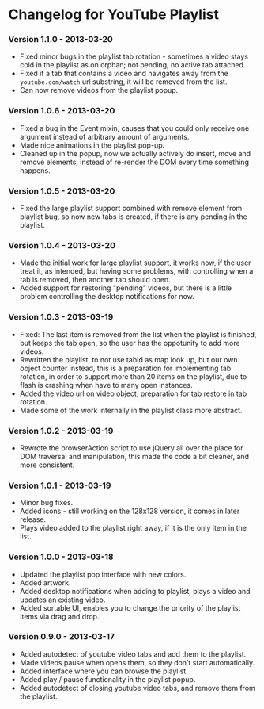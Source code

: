 # Changelog for YouTube Playlist

### Version 1.1.0 - 2013-03-20

* Fixed minor bugs in the playlist tab rotation - sometimes a video stays cold in the playlist as on orphan; not pending, no active tab attached.
* Fixed if a tab that contains a video and navigates away from the `youtube.com/watch` url substring, it will be removed from the list.
* Can now remove videos from the playlist popup.

### Version 1.0.6 - 2013-03-20

* Fixed a bug in the Event mixin, causes that you could only receive one argument instead of arbitrary amount of arguments.
* Made nice animations in the playlist pop-up.
* Cleaned up in the popup, now we actually actively do insert, move and remove elements, instead of re-render the DOM every time something happens.

### Version 1.0.5 - 2013-03-20

* Fixed the large playlist support combined with remove element from playlist bug, so now new tabs is created, if there is any pending in the playlist.

### Version 1.0.4 - 2013-03-20

* Made the initial work for large playlist support, it works now, if the user treat it, as intended, but having some problems, with controlling when a tab is removed, then another tab should open.
* Added support for restoring "pending" videos, but there is a little problem controlling the desktop notifications for now.

### Version 1.0.3 - 2013-03-19

* Fixed: The last item is removed from the list when the playlist is finished, but keeps the tab open, so the user has the oppotunity to add more videos.
* Rewritten the playlist, to not use tabId as map look up, but our own object counter instead, this is a preparation for implementing tab rotation, in order to support more than 20 items on the playlist, due to flash is crashing when have to many open instances.
* Added the video url on video object; preparation for tab restore in tab rotation.
* Made some of the work internally in the playlist class more abstract.

### Version 1.0.2 - 2013-03-19

* Rewrote the browserAction script to use jQuery all over the place for DOM traversal and manipulation, this made the code a bit cleaner, and more consistent.

### Version 1.0.1 - 2013-03-19

* Minor bug fixes.
* Added icons - still working on the 128x128 version, it comes in later release.
* Plays video added to the playlist right away, if it is the only item in the list.

### Version 1.0.0 - 2013-03-18

* Updated the playlist pop interface with new colors.
* Added artwork.
* Added desktop notifications when adding to playlist, plays a video and updates an existing video.
* Added sortable UI, enables you to change the priority of the playlist items via drag and drop.

### Version 0.9.0 - 2013-03-17

* Added autodetect of youtube video tabs and add them to the playlist.
* Made videos pause when opens them, so they don't start automatically.
* Added interface where you can browse the playlist.
* Added play / pause functionality in the playlist popup.
* Added autodetect of closing youtube video tabs, and remove them from the playlist.